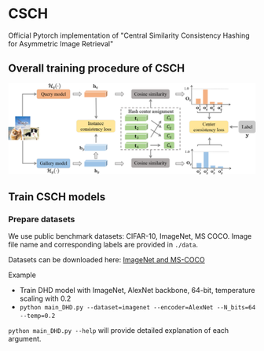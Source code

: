 # CSCH
Official Pytorch implementation of "Central Similarity Consistency Hashing for Asymmetric Image Retrieval"

## Overall training procedure of CSCH

<p align="center"><img src="figures/framework.png" width="900"></p>

## Train CSCH models
### Prepare datasets
We use public benchmark datasets: CIFAR-10, ImageNet, MS COCO. 
Image file name and corresponding labels are provided in ```./data```.

Datasets can be downloaded here:
<a href="https://github.com/swuxyj/DeepHash-pytorch">ImageNet and MS-COCO</a>

Example
- Train DHD model with ImageNet, AlexNet backbone, 64-bit, temperature scaling with 0.2
- ```python main_DHD.py --dataset=imagenet --encoder=AlexNet --N_bits=64 --temp=0.2``` 

```python main_DHD.py --help``` will provide detailed explanation of each argument.
